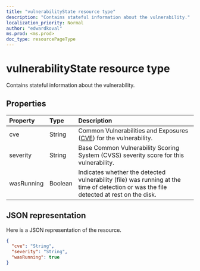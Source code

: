 ```yaml
---
title: "vulnerabilityState resource type"
description: "Contains stateful information about the vulnerability."
localization_priority: Normal
author: "edwardkoval"
ms.prod: <ms.prod>
doc_type: resourcePageType
---
```


# vulnerabilityState resource type

Contains stateful information about the vulnerability.

## Properties

| Property   | Type |Description|
|:---------------|:--------|:----------|
|cve|String|Common Vulnerabilities and Exposures ([CVE](https://cve.mitre.org/)) for the vulnerability.|
|severity|String|Base Common Vulnerability Scoring System (CVSS) severity score for this vulnerability.|
|wasRunning|Boolean|Indicates whether the detected vulnerability (file) was running at the time of detection or was the file detected at rest on the disk.|

## JSON representation

Here is a JSON representation of the resource.

<!-- {
  "blockType": "resource",
  "optionalProperties": [

  ],
  "@odata.type": "microsoft.graph.vulnerabilityState"
}-->

```json
{
  "cve": "String",
  "severity": "String",
  "wasRunning": true
}

```

<!-- uuid: 8fcb5dbc-d5aa-4681-8e31-b001d5168d79
2015-10-25 14:57:30 UTC -->
<!-- {
  "type": "#page.annotation",
  "description": "vulnerabilityState resource",
  "keywords": "",
  "section": "documentation",
  "tocPath": ""
}-->
